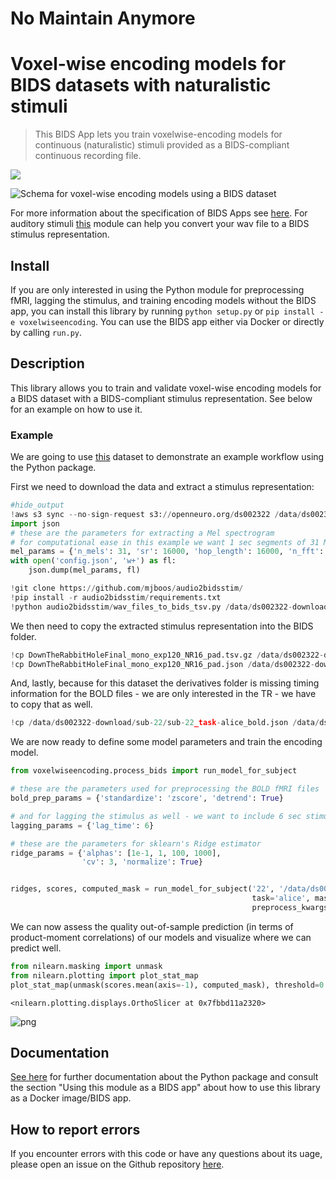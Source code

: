 # No Maintain Anymore



# Voxel-wise encoding models for BIDS datasets with naturalistic stimuli
> This BIDS App lets you train voxelwise-encoding models for continuous (naturalistic) stimuli provided as a BIDS-compliant continuous recording file.



![](https://github.com/mjboos/voxelwiseencoding/workflows/CI/badge.svg)

![Schema for voxel-wise encoding models using a BIDS dataset](https://raw.githubusercontent.com/mjboos/voxelwiseencoding/master/scheme_BIDS_encoding.png)

For more information about the specification of BIDS Apps see [here](https://docs.google.com/document/d/1E1Wi5ONvOVVnGhj21S1bmJJ4kyHFT7tkxnV3C23sjIE/).
For auditory stimuli [this](https://github.com/mjboos/audio2bidsstim/) module can help you convert your wav file to a BIDS stimulus representation.


## Install

If you are only interested in using the Python module for preprocessing fMRI, lagging the stimulus, and training encoding models without the BIDS app, you can install this library by running `python setup.py` or `pip install -e voxelwiseencoding`.
You can use the BIDS app either via Docker or directly by calling `run.py`.

## Description

This library allows you to train and validate voxel-wise encoding models for a BIDS dataset with a BIDS-compliant stimulus representation. See below for an example on how to use it.

### Example

We are going to use [this](https://openneuro.org/datasets/ds002322/versions/1.0.4) dataset to demonstrate an example workflow using the Python package.

First we need to download the data and extract a stimulus representation:


```python
#hide_output
!aws s3 sync --no-sign-request s3://openneuro.org/ds002322 /data/ds002322-download/
import json
# these are the parameters for extracting a Mel spectrogram
# for computational ease in this example we want 1 sec segments of 31 Mel frequencies with a max frequency of * KHz
mel_params = {'n_mels': 31, 'sr': 16000, 'hop_length': 16000, 'n_fft': 16000, 'fmax': 8000}
with open('config.json', 'w+') as fl:
    json.dump(mel_params, fl)

!git clone https://github.com/mjboos/audio2bidsstim/
!pip install -r audio2bidsstim/requirements.txt
!python audio2bidsstim/wav_files_to_bids_tsv.py /data/ds002322-download/stimuli/DownTheRabbitHoleFinal_mono_exp120_NR16_pad.wav -c config.json
```

We then need to copy the extracted stimulus representation into the BIDS folder.

```python
!cp DownTheRabbitHoleFinal_mono_exp120_NR16_pad.tsv.gz /data/ds002322-download/derivatives/task-alice_stim.tsv.gz
!cp DownTheRabbitHoleFinal_mono_exp120_NR16_pad.json /data/ds002322-download/derivatives/sub-22/sub-22_task-alice_stim.json
```

And, lastly, because for this dataset the derivatives folder is missing timing information for the BOLD files - we are only interested in the TR - we have to copy that as well.

```python
!cp /data/ds002322-download/sub-22/sub-22_task-alice_bold.json /data/ds002322-download/derivatives/sub-22/sub-22_task-alice_bold.json 
```

We are now ready to define some model parameters and train the encoding model.

```python
from voxelwiseencoding.process_bids import run_model_for_subject

# these are the parameters used for preprocessing the BOLD fMRI files
bold_prep_params = {'standardize': 'zscore', 'detrend': True}

# and for lagging the stimulus as well - we want to include 6 sec stimulus segments to predict fMRI
lagging_params = {'lag_time': 6}

# these are the parameters for sklearn's Ridge estimator
ridge_params = {'alphas': [1e-1, 1, 100, 1000],
                'cv': 3, 'normalize': True}


ridges, scores, computed_mask = run_model_for_subject('22', '/data/ds002322-download/derivatives',
                                                      task='alice', mask='epi', bold_prep_kwargs=bold_prep_params,
                                                      preprocess_kwargs=lagging_params, encoding_kwargs=ridge_params)
```

We can now assess the quality out-of-sample prediction (in terms of product-moment correlations) of our models and visualize where we can predict well.

```python
from nilearn.masking import unmask
from nilearn.plotting import plot_stat_map
plot_stat_map(unmask(scores.mean(axis=-1), computed_mask), threshold=0.1)
```




    <nilearn.plotting.displays.OrthoSlicer at 0x7fbbd11a2320>




![png](docs/images/output_11_1.png)



## Documentation

[See here](https://mjboos.github.io/voxelwiseencoding) for further documentation about the Python package and consult the section "Using this module as a BIDS app" about how to use this library as a Docker image/BIDS app.

## How to report errors

If you encounter errors with this code or have any questions about its uage, please open an issue on the Github repository [here](https://github.com/mjboos/voxelwiseencoding/).

